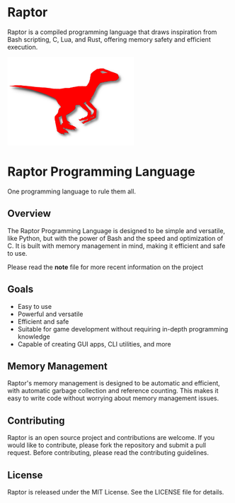 # Raptor

Raptor is a compiled programming language that draws inspiration from Bash scripting, C, Lua, and Rust, offering memory safety and efficient execution.

<img src="Logo_v1.png" alt="Flag" height="200">
  <body>
    <h1>Raptor Programming Language</h1>
    <p>One programming language to rule them all.</p>
    <h2>Overview</h2>
    <p>The Raptor Programming Language is designed to be simple and versatile, like Python, but with the power of Bash and the speed and optimization of C. It is built with memory management in mind, making it efficient and safe to use.</p>
    <p>Please read the <strong>note</strong> file for more recent information on the project</p>
    <h2>Goals</h2>
    <ul>
      <li>Easy to use</li>
      <li>Powerful and versatile</li>
      <li>Efficient and safe</li>
      <li>Suitable for game development without requiring in-depth programming knowledge</li>
      <li>Capable of creating GUI apps, CLI utilities, and more</li>
    </ul>
    <h2>Memory Management</h2>
    <p>Raptor's memory management is designed to be automatic and efficient, with automatic garbage collection and reference counting. This makes it easy to write code without worrying about memory management issues.</p>
    <h2>Contributing</h2>
    <p>Raptor is an open source project and contributions are welcome. If you would like to contribute, please fork the repository and submit a pull request. Before contributing, please read the contributing guidelines.</p>
    <h2>License</h2>
    <p>Raptor is released under the MIT License. See the LICENSE file for details.</p>
  </body>
